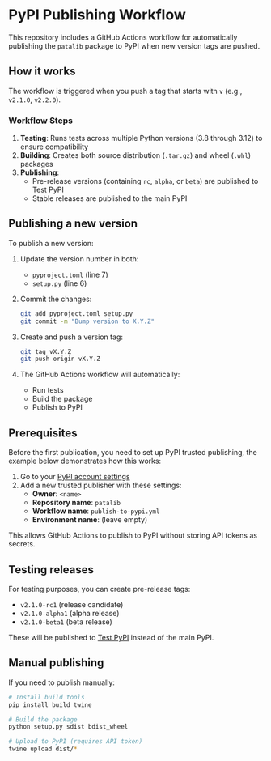 # PyPI Publishing Workflow

This repository includes a GitHub Actions workflow for automatically publishing the `patalib` package to PyPI when new version tags are pushed.

## How it works

The workflow is triggered when you push a tag that starts with `v` (e.g., `v2.1.0`, `v2.2.0`).

### Workflow Steps

1. **Testing**: Runs tests across multiple Python versions (3.8 through 3.12) to ensure compatibility
2. **Building**: Creates both source distribution (`.tar.gz`) and wheel (`.whl`) packages
3. **Publishing**: 
   - Pre-release versions (containing `rc`, `alpha`, or `beta`) are published to Test PyPI
   - Stable releases are published to the main PyPI

## Publishing a new version

To publish a new version:

1. Update the version number in both:
   - `pyproject.toml` (line 7)
   - `setup.py` (line 6)

2. Commit the changes:
   ```bash
   git add pyproject.toml setup.py
   git commit -m "Bump version to X.Y.Z"
   ```

3. Create and push a version tag:
   ```bash
   git tag vX.Y.Z
   git push origin vX.Y.Z
   ```

4. The GitHub Actions workflow will automatically:
   - Run tests
   - Build the package
   - Publish to PyPI

## Prerequisites

Before the first publication, you need to set up PyPI trusted publishing, the example below demonstrates how this works:

1. Go to your [PyPI account settings](https://pypi.org/manage/account/publishing/)
2. Add a new trusted publisher with these settings:
   - **Owner**: `<name>`
   - **Repository name**: `patalib`
   - **Workflow name**: `publish-to-pypi.yml`
   - **Environment name**: (leave empty)

This allows GitHub Actions to publish to PyPI without storing API tokens as secrets.

## Testing releases

For testing purposes, you can create pre-release tags:
- `v2.1.0-rc1` (release candidate)
- `v2.1.0-alpha1` (alpha release)  
- `v2.1.0-beta1` (beta release)

These will be published to [Test PyPI](https://test.pypi.org/) instead of the main PyPI.

## Manual publishing

If you need to publish manually:

```bash
# Install build tools
pip install build twine

# Build the package
python setup.py sdist bdist_wheel

# Upload to PyPI (requires API token)
twine upload dist/*
```
